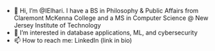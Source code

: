 - 👋 Hi, I’m @IElhari. I have a BS in Philosophy & Public Affairs from Claremont McKenna College and a MS in Computer Science @ New Jersey Institute of Technology
- 👀 I’m interested in database applications, ML, and cybersecurity
- 📫 How to reach me: LinkedIn (link in bio)

<!---
IElhari/IElhari is a ✨ special ✨ repository because its `README.md` (this file) appears on your GitHub profile.
You can click the Preview link to take a look at your changes.
--->
